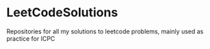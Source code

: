# LeetCodeSolutions
Repositories for all my solutions to leetcode problems, mainly used as practice for ICPC
